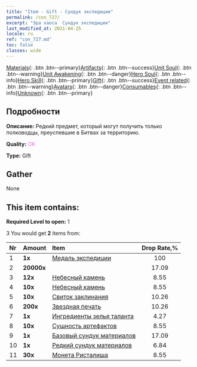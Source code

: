 ```yaml
---
title: "Item - Gift - Сундук экспедиции"
permalink: /con_727/
excerpt: "Эра хаоса  Сундук экспедиции"
last_modified_at: 2021-04-25
locale: ru
ref: "con_727.md"
toc: false
classes: wide
---
```

 [Materials](/ItemsRU/){: .btn .btn--primary}[Artifacts](/ItemsRU/Artifacts/){: .btn .btn--success}[Unit Soul](/ItemsRU/UnitSoul/){: .btn .btn--warning}[Unit Awakening](/ItemsRU/UnitAwakening/){: .btn .btn--danger}[Hero Soul](/ItemsRU/HeroSoul/){: .btn .btn--info}[Hero Skill](/ItemsRU/HeroSkill/){: .btn .btn--primary}[Gift](/ItemsRU/Gift/){: .btn .btn--success}[Event related](/ItemsRU/Events/){: .btn .btn--warning}[Avatars](/ItemsRU/Avatars/){: .btn .btn--danger}[Consumables](/ItemsRU/Consumables/){: .btn .btn--info}[Unknown](/ItemsRU/Unknown/){: .btn .btn--primary}

## Подробности
 **Описание:** Редкий предмет, который могут получить только полководцы, преуспевшие в Битвах за территорию.

 **Quality:** <span style="color: #DA70D6">OK</span>

 **Type:** Gift

## Gather

  None

## This item contains:

 **Required Level to open:** 1

 3 You would get **2** items  from:

  | Nr | Amount |     Item    | Drop Rate,% |
  |:---|:-------|:------------|:---------:|
  | 1 |  **1x** | [Медаль экспедиции](/ItemsRU/con_875/) | 100 | 
  | 2 |  **20000x** | <i class="fas fa-coins"/> | 17.09 | 
  | 3 |  **12x** | [Небесный камень](/ItemsRU/art_188/) | 8.55 | 
  | 4 |  **10x** | [Небесный камень](/ItemsRU/art_188/) | 8.55 | 
  | 5 |  **10x** | [Свиток заклинания](/ItemsRU/con_694/) | 10.26 | 
  | 6 |  **200x** | [Звездная печать](/ItemsRU/con_876/) | 10.26 | 
  | 7 |  **1x** | [Ингредиенты зелья таланта](/ItemsRU/con_1120/) | 4.27 | 
  | 8 |  **10x** | [Сущность артефактов](/ItemsRU/con_905/) | 8.55 | 
  | 9 |  **1x** | [Базовый сундук материалов](/ItemsRU/con_756/) | 17.09 | 
  | 10 |  **1x** | [Редкий сундук материалов](/ItemsRU/con_757/) | 6.84 | 
  | 11 |  **30x** | [Монета Ристалища](/ItemsRU/con_903/) | 8.55 | 
